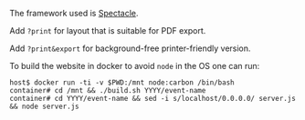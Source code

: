 The framework used is [Spectacle](https://github.com/FormidableLabs/spectacle/).

Add `?print` for layout that is suitable for PDF export.

Add `?print&export` for background-free printer-friendly version.

To build the website in docker to avoid `node` in the OS one can run:

```
host$ docker run -ti -v $PWD:/mnt node:carbon /bin/bash
container# cd /mnt && ./build.sh YYYY/event-name
container# cd YYYY/event-name && sed -i s/localhost/0.0.0.0/ server.js && node server.js
```
